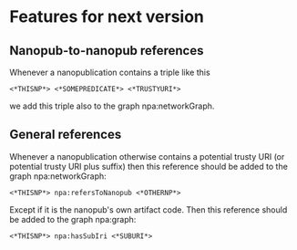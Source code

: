 # Features for next version

## Nanopub-to-nanopub references

Whenever a nanopublication contains a triple like this

    <*THISNP*> <*SOMEPREDICATE*> <*TRUSTYURI*>

we add this triple also to the graph npa:networkGraph.


## General references

Whenever a nanopublication otherwise contains a potential trusty URI (or potential trusty URI plus suffix) then this reference should be added to the graph npa:networkGraph:

    <*THISNP*> npa:refersToNanopub <*OTHERNP*>

Except if it is the nanopub's own artifact code. Then this reference should be added to the graph npa:graph:

    <*THISNP*> npa:hasSubIri <*SUBURI*>

